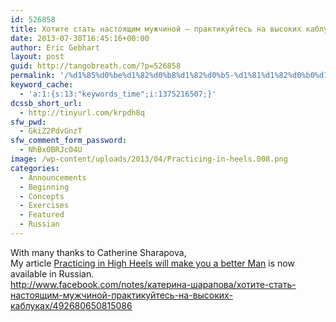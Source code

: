 ```yaml
---
id: 526858
title: Хотите стать настоящим мужчиной — практикуйтесь на высоких каблуках
date: 2013-07-30T16:45:16+00:00
author: Eric Gebhart
layout: post
guid: http://tangobreath.com/?p=526858
permalink: '/%d1%85%d0%be%d1%82%d0%b8%d1%82%d0%b5-%d1%81%d1%82%d0%b0%d1%82%d1%8c-%d0%bd%d0%b0%d1%81%d1%82%d0%be%d1%8f%d1%89%d0%b8%d0%bc-%d0%bc%d1%83%d0%b6%d1%87%d0%b8%d0%bd%d0%be%d0%b9-%d0%bf%d1%80%d0%b0/'
keyword_cache:
  - 'a:1:{s:13:"keywords_time";i:1375216507;}'
dcssb_short_url:
  - http://tinyurl.com/krpdh8q
sfw_pwd:
  - GkiZ2PdvGnzT
sfw_comment_form_password:
  - NhBx0BRJc04U
image: /wp-content/uploads/2013/04/Practicing-in-heels.008.png
categories:
  - Announcements
  - Beginning
  - Concepts
  - Exercises
  - Featured
  - Russian
---
```

<div>
  With many thanks to Catherine Sharapova,
</div>

<div>
</div>

<div>
  My article <a title="Practicing in high heels will make you a better man." href="http://tangobreath.com/practicing-in-high-heels-will-make-you-a-better-man/" target="_blank">Practicing in High Heels will make you a better Man</a> is now available in Russian.
</div>

<div>
</div>

<div>
  <a href="http://www.facebook.com/notes/%D0%BA%D0%B0%D1%82%D0%B5%D1%80%D0%B8%D0%BD%D0%B0-%D1%88%D0%B0%D1%80%D0%B0%D0%BF%D0%BE%D0%B2%D0%B0/%D1%85%D0%BE%D1%82%D0%B8%D1%82%D0%B5-%D1%81%D1%82%D0%B0%D1%82%D1%8C-%D0%BD%D0%B0%D1%81%D1%82%D0%BE%D1%8F%D1%89%D0%B8%D0%BC-%D0%BC%D1%83%D0%B6%D1%87%D0%B8%D0%BD%D0%BE%D0%B9-%D0%BF%D1%80%D0%B0%D0%BA%D1%82%D0%B8%D0%BA%D1%83%D0%B9%D1%82%D0%B5%D1%81%D1%8C-%D0%BD%D0%B0-%D0%B2%D1%8B%D1%81%D0%BE%D0%BA%D0%B8%D1%85-%D0%BA%D0%B0%D0%B1%D0%BB%D1%83%D0%BA%D0%B0%D1%85/492680650815086" rel="nofollow">http://www.facebook.com/notes/катерина-шарапова/хотите-стать-настоящим-мужчиной-практикуйтесь-на-высоких-каблуках/492680650815086</a>
</div>

<div>
</div>